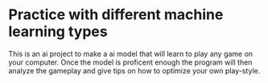 # Practice with different machine learning types
This is an ai project to make a ai model that will learn to play any game on your computer. Once the model is proficent enough the program will then analyze the gameplay and give tips on how to optimize your own play-style.
